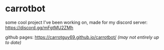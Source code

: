 # carrotbot

some cool project I've been working on, made for my discord server: https://discord.gg/mFgtMU2ZMh

github pages: https://carrotguy69.github.io/carrotbot/ *(may not entirely up to date)*
